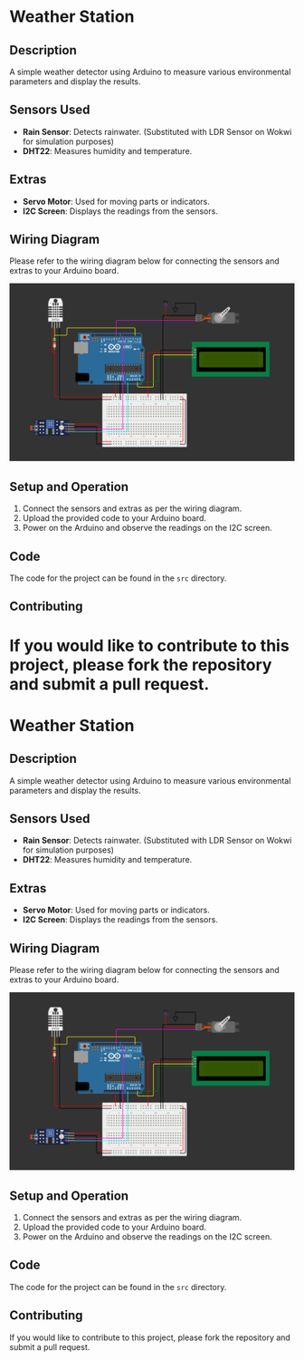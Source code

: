 
# Weather Station

## Description

A simple weather detector using Arduino to measure various environmental parameters and display the results.

## Sensors Used

- **Rain Sensor**: Detects rainwater. (Substituted with LDR Sensor on Wokwi for simulation purposes)
- **DHT22**: Measures humidity and temperature.

## Extras

- **Servo Motor**: Used for moving parts or indicators.
- **I2C Screen**: Displays the readings from the sensors.

## Wiring Diagram

Please refer to the wiring diagram below for connecting the sensors and extras to your Arduino board.

![Wiring Diagram](https://github.com/gecille87/Weather-Station/blob/main/wiring%20diagram.png)

## Setup and Operation

1. Connect the sensors and extras as per the wiring diagram.
2. Upload the provided code to your Arduino board.
3. Power on the Arduino and observe the readings on the I2C screen.

## Code

The code for the project can be found in the `src` directory.

## Contributing

If you would like to contribute to this project, please fork the repository and submit a pull request.
=======
# Weather Station

## Description

A simple weather detector using Arduino to measure various environmental parameters and display the results.

## Sensors Used

- **Rain Sensor**: Detects rainwater. (Substituted with LDR Sensor on Wokwi for simulation purposes)
- **DHT22**: Measures humidity and temperature.

## Extras

- **Servo Motor**: Used for moving parts or indicators.
- **I2C Screen**: Displays the readings from the sensors.

## Wiring Diagram

Please refer to the wiring diagram below for connecting the sensors and extras to your Arduino board.

![Wiring Diagram](https://github.com/gecille87/Weather-Station/blob/main/wiring%20diagram.png)

## Setup and Operation

1. Connect the sensors and extras as per the wiring diagram.
2. Upload the provided code to your Arduino board.
3. Power on the Arduino and observe the readings on the I2C screen.

## Code

The code for the project can be found in the `src` directory.

## Contributing

If you would like to contribute to this project, please fork the repository and submit a pull request.
